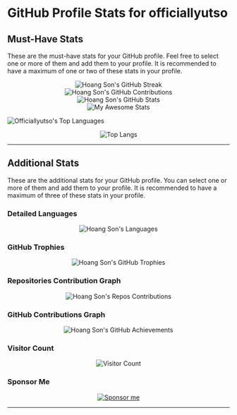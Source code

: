 # GitHub Profile Stats for officiallyutso

## Must-Have Stats

These are the must-have stats for your GitHub profile. Feel free to select one or more of them and add them to your profile. It is recommended to have a maximum of one or two of these stats in your profile.

<div align="center">
    <img src="https://github-readme-streak-stats.herokuapp.com/?user=officiallyutso&theme=radical" alt="Hoang Son's GitHub Streak" />
</div>

<div align="center">
    <img src="https://camo.githubusercontent.com/9adea6d5e35296a9a112cecc0ddac511f40c86c5dc4c529cb63bbd870363a7e4/68747470733a2f2f6769746875622d636f6e747269627574696f6e2d73746174732e76657263656c2e6170702f6170692f3f757365726e616d653d6f6666696369616c6c797574736f267468656d653d7261646963616c266c61796f75743d636f6d70616374" alt="Hoang Son's GitHub Contributions" />
</div>

<div align="center">
    <img src="https://github-readme-stats.vercel.app/api?username=officiallyutso&show_icons=true&theme=radical" alt="Hoang Son's GitHub Stats" />
</div>

<div align="center">
    <img src="https://awesome-github-stats.azurewebsites.net/user-stats/officiallyutso?cardType=level&theme=radical&preferLogin=false" alt="My Awesome Stats" />
</div>


![Officiallyutso's Top Languages](https://github-readme-stats.vercel.app/api/top-langs/?username=Officiallyutso&theme=vue-dark&show_icons=true&hide_border=true&layout=compact)


<div align="center">
    <img src="https://github-readme-stats.vercel.app/api/top-langs/?username=officiallyutso&layout=compact&theme=radical&langs_count=20" alt="Top Langs" />
</div>

---

## Additional Stats

These are the additional stats for your GitHub profile. You can select one or more of them and add them to your profile. It is recommended to have a maximum of three of these stats in your profile.

### Detailed Languages
<div align="center">
    <img src="https://github-readme-stats.vercel.app/api/top-langs/?username=officiallyutso&langs_count=20&theme=radical" alt="Hoang Son's Languages" />
</div>

### GitHub Trophies
<div align="center">
    <img src="https://github-profile-trophy.vercel.app/?username=officiallyutso&theme=radical&no-frame=true&margin-w=4" alt="Hoang Son's GitHub Trophies" />
</div>

### Repositories Contribution Graph
<div align="center">
    <img src="https://ghchart.rshah.org/officiallyutso" alt="Hoang Son's Repos Contributions" />
</div>

### GitHub Contributions Graph
<div align="center">
    <img src="https://github-profile-summary-cards.vercel.app/api/cards/profile-details?username=officiallyutso&theme=radical" alt="Hoang Son's GitHub Achievements" />
</div>

### Visitor Count
<div align="center">
    <img src="https://visitor-badge.laobi.icu/badge?page_id=officiallyutso.officiallyutso" alt="Visitor Count" />
</div>

### Sponsor Me
<div align="center">
    <a href="https://github.com/sponsors/officiallyutso">
        <img src="https://img.shields.io/badge/Sponsor-%40officiallyutso-blue?style=flat&logo=github" alt="Sponsor me" />
    </a>
</div>

---
